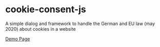# cookie-consent-js
A simple dialog and framework to handle the German and EU law (may 2020) about cookies in a website

[Demo Page](https://shaack.com/projekte/cookie-consent-js/index.html)